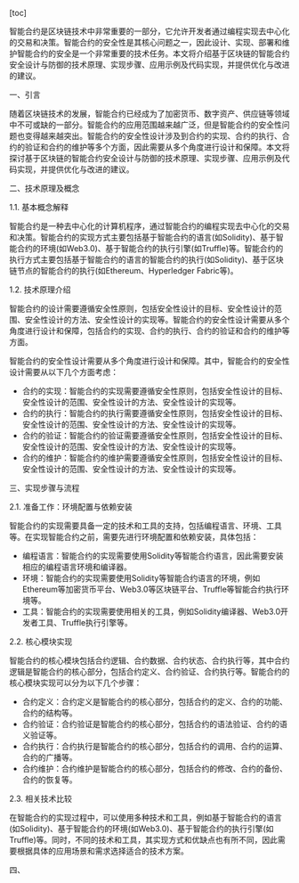 
[toc]                    
                
                
智能合约是区块链技术中非常重要的一部分，它允许开发者通过编程实现去中心化的交易和决策。智能合约的安全性是其核心问题之一，因此设计、实现、部署和维护智能合约的安全是一个非常重要的技术任务。本文将介绍基于区块链的智能合约安全设计与防御的技术原理、实现步骤、应用示例及代码实现，并提供优化与改进的建议。

一、引言

随着区块链技术的发展，智能合约已经成为了加密货币、数字资产、供应链等领域中不可或缺的一部分。智能合约的应用范围越来越广泛，但是智能合约的安全性问题也变得越来越突出。智能合约的安全性设计涉及到合约的实现、合约的执行、合约的验证和合约的维护等多个方面，因此需要从多个角度进行设计和保障。本文将探讨基于区块链的智能合约安全设计与防御的技术原理、实现步骤、应用示例及代码实现，并提供优化与改进的建议。

二、技术原理及概念

1.1. 基本概念解释

智能合约是一种去中心化的计算机程序，通过智能合约的编程实现去中心化的交易和决策。智能合约的实现方式主要包括基于智能合约的语言(如Solidity)、基于智能合约的环境(如Web3.0)、基于智能合约的执行引擎(如Truffle)等。智能合约的执行方式主要包括基于智能合约的语言的智能合约的执行(如Solidity)、基于区块链节点的智能合约的执行(如Ethereum、Hyperledger Fabric等)。

1.2. 技术原理介绍

智能合约的设计需要遵循安全性原则，包括安全性设计的目标、安全性设计的范围、安全性设计的方法、安全性设计的实现等。智能合约的安全性设计需要从多个角度进行设计和保障，包括合约的实现、合约的执行、合约的验证和合约的维护等方面。

智能合约的安全性设计需要从多个角度进行设计和保障。其中，智能合约的安全性设计需要从以下几个方面考虑：

* 合约的实现：智能合约的实现需要遵循安全性原则，包括安全性设计的目标、安全性设计的范围、安全性设计的方法、安全性设计的实现等。
* 合约的执行：智能合约的执行需要遵循安全性原则，包括安全性设计的目标、安全性设计的范围、安全性设计的方法、安全性设计的实现等。
* 合约的验证：智能合约的验证需要遵循安全性原则，包括安全性设计的目标、安全性设计的范围、安全性设计的方法、安全性设计的实现等。
* 合约的维护：智能合约的维护需要遵循安全性原则，包括安全性设计的目标、安全性设计的范围、安全性设计的方法、安全性设计的实现等。

三、实现步骤与流程

2.1. 准备工作：环境配置与依赖安装

智能合约的实现需要具备一定的技术和工具的支持，包括编程语言、环境、工具等。在实现智能合约之前，需要先进行环境配置和依赖安装，具体包括：

* 编程语言：智能合约的实现需要使用Solidity等智能合约语言，因此需要安装相应的编程语言环境和编译器。
* 环境：智能合约的实现需要使用Solidity等智能合约语言的环境，例如Ethereum等加密货币平台、Web3.0等区块链平台、Truffle等智能合约执行环境等。
* 工具：智能合约的实现需要使用相关的工具，例如Solidity编译器、Web3.0开发者工具、Truffle执行引擎等。

2.2. 核心模块实现

智能合约的核心模块包括合约逻辑、合约数据、合约状态、合约执行等，其中合约逻辑是智能合约的核心部分，包括合约定义、合约验证、合约执行等。智能合约的核心模块实现可以分为以下几个步骤：

* 合约定义：合约定义是智能合约的核心部分，包括合约的定义、合约的功能、合约的结构等。
* 合约验证：合约验证是智能合约的核心部分，包括合约的语法验证、合约的语义验证等。
* 合约执行：合约执行是智能合约的核心部分，包括合约的调用、合约的运算、合约的广播等。
* 合约维护：合约维护是智能合约的核心部分，包括合约的修改、合约的备份、合约的恢复等。

2.3. 相关技术比较

在智能合约的实现过程中，可以使用多种技术和工具，例如基于智能合约的语言(如Solidity)、基于智能合约的环境(如Web3.0)、基于智能合约的执行引擎(如Truffle)等。同时，不同的技术和工具，其实现方式和优缺点也有所不同，因此需要根据具体的应用场景和需求选择适合的技术方案。

四、


